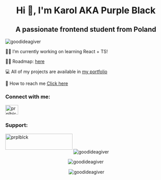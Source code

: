 <h1 align="center">Hi 👋, I'm Karol AKA Purple Black</h1>
<h2 align="center">A passionate frontend student from Poland</h3>

<p align="left"> <img src="https://komarev.com/ghpvc/?username=goodideagiver&label=Profile%20views&color=0e75b6&style=flat" alt="goodideagiver" /> </p>

👷‍♂️ I’m currently working on learning React + TS!

👨‍🎓 Roadmap: [here](https://purpleblack.dev/about)

💻 All of my projects are available in [my portfolio](https://purpleblack.dev/)

📧 How to reach me [Click here](https://purpleblack.dev/contact)

<h3 align="left">Connect with me:</h3>
<p align="left">
<a href="https://instagram.com/prplblck" target="blank"><img align="center" src="https://raw.githubusercontent.com/rahuldkjain/github-profile-readme-generator/master/src/images/icons/Social/instagram.svg" alt="prplblck" height="30" width="40" /></a>
</p>

<h3 align="left">Support:</h3>
<p><a href="https://ko-fi.com/prplblck"> <img align="left" src="https://cdn.ko-fi.com/cdn/kofi3.png?v=3" height="50" width="210" alt="prplblck" /></a></p><br><br>

<p><img align="center" src="https://github-readme-streak-stats.herokuapp.com?user=goodideagiver&theme=github-light&hide_border=true&date_format=j%2Fn%5B%2FY%5D&border=FFFFFF&background=FFFFFF&count_private=true" alt="goodideagiver" /></p>

<p align="center"><img align="center" src="https://github-readme-stats.vercel.app/api/top-langs?username=goodideagiver&show_icons=true&locale=en&layout=compact" alt="goodideagiver" /></p>

<p align="center">&nbsp;<img align="center" src="https://github-readme-stats.vercel.app/api?username=goodideagiver&show_icons=true&locale=en" alt="goodideagiver" /></p>

